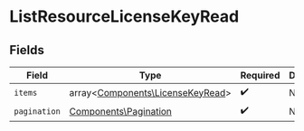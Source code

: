 # ListResourceLicenseKeyRead


## Fields

| Field                                                                         | Type                                                                          | Required                                                                      | Description                                                                   |
| ----------------------------------------------------------------------------- | ----------------------------------------------------------------------------- | ----------------------------------------------------------------------------- | ----------------------------------------------------------------------------- |
| `items`                                                                       | array<[Components\LicenseKeyRead](../../Models/Components/LicenseKeyRead.md)> | :heavy_check_mark:                                                            | N/A                                                                           |
| `pagination`                                                                  | [Components\Pagination](../../Models/Components/Pagination.md)                | :heavy_check_mark:                                                            | N/A                                                                           |